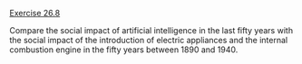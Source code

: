 [Exercise 26.8](ex_8/)

Compare the social impact of artificial intelligence in the last fifty
years with the social impact of the introduction of electric appliances
and the internal combustion engine in the fifty years between 1890 and
1940.
